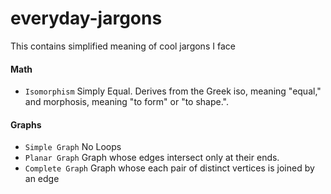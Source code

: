 # everyday-jargons
This contains simplified meaning of cool jargons I face

#### Math
* `Isomorphism`  Simply Equal. Derives from the Greek iso, meaning "equal," and morphosis, meaning "to form" or "to shape.". 

#### Graphs

* `Simple Graph` No Loops
* `Planar Graph` Graph whose edges intersect only at their ends. 
* `Complete Graph` Graph whose each pair of distinct vertices is joined by an edge

